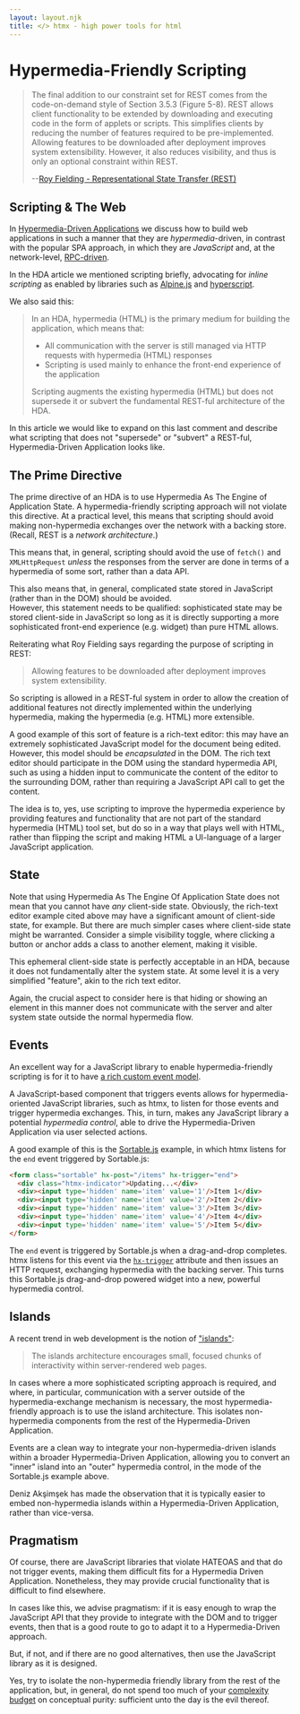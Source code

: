 ```yaml
---
layout: layout.njk
title: </> htmx - high power tools for html
---
```


# Hypermedia-Friendly Scripting

>The final addition to our constraint set for REST comes from the code-on-demand style of Section 3.5.3 (Figure 5-8). 
> REST allows client functionality to be extended by downloading and executing code in the form of applets or scripts. 
> This simplifies clients by reducing the number of features required to be pre-implemented. Allowing features to be 
> downloaded after deployment improves system extensibility. However, it also reduces visibility, and thus is only an
> optional constraint within REST.
>
> \-\-[Roy Fielding - Representational State Transfer (REST)](https://www.ics.uci.edu/~fielding/pubs/dissertation/rest_arch_style.htm#sec_5_1_7)

## Scripting & The Web

In [Hypermedia-Driven Applications](https://htmx.org/essays/hypermedia-driven-applications/) we discuss how to build
web applications in such a manner that they are _hypermedia_-driven, in contrast with the popular SPA approach, in which
they are _JavaScript_ and, at the network-level, [RPC-driven](https://htmx.org/essays/how-did-rest-come-to-mean-the-opposite-of-rest/).

In the HDA article we mentioned scripting briefly, advocating for _inline scripting_ as enabled by libraries such as
[Alpine.js](https://alpinejs.dev/) and [hyperscript](https://hyperscript.org).

We also said this:

> In an HDA, hypermedia (HTML) is the primary medium for building the application, which means that:
>
> * All communication with the server is still managed via HTTP requests with hypermedia (HTML) responses
> * Scripting is used mainly to enhance the front-end experience of the application
>
> Scripting augments the existing hypermedia (HTML) but does not supersede it or subvert the fundamental REST-ful 
> architecture of the HDA.

In this article we would like to expand on this last comment and describe what scripting that does not "supersede" or
"subvert" a REST-ful, Hypermedia-Driven Application looks like.

## The Prime Directive

The prime directive of an HDA is to use Hypermedia As The Engine of Application State.  A hypermedia-friendly scripting approach
will not violate this directive.  At a practical level, this means that scripting should avoid making non-hypermedia
exchanges over the network with a backing store.  (Recall, REST is a _network architecture_.)

This means that, in general, scripting should avoid the use of `fetch()` and `XMLHttpRequest` _unless_ the responses
from the server are done in terms of a hypermedia of some sort, rather than a data API.

This also means that, in general, complicated state stored in JavaScript (rather than in the DOM) should be avoided.  
However, this statement needs to be qualified: sophisticated state may be stored client-side in JavaScript
so long as it is directly supporting a more sophisticated front-end experience (e.g. widget) than pure HTML allows.  

Reiterating what Roy Fielding says regarding the purpose of scripting in REST:

> Allowing features to be downloaded after deployment improves system extensibility.

So scripting is allowed in a REST-ful system in order to allow the creation of additional features not directly implemented
within the underlying hypermedia, making the hypermedia (e.g. HTML) more extensible.

A good example of this sort of feature is a rich-text editor: this may have an extremely sophisticated JavaScript model 
for the document being edited.  However, this model should be _encapsulated_ in the DOM.  The rich text editor should
participate in the DOM using the standard hypermedia API, such as using a hidden input to communicate the content of the
editor to the surrounding DOM, rather than requiring a JavaScript API call to get the content.

The idea is to, yes, use scripting to improve the hypermedia experience by providing features and functionality that are
not part of the standard hypermedia (HTML) tool set, but do so in a way that plays well with HTML, rather than flipping
the script and making HTML a UI-language of a larger JavaScript application.

## State

Note that using Hypermedia As The Engine Of Application State does not mean that you cannot have _any_ client-side state.
Obviously, the rich-text editor example cited above may have a significant amount of client-side state, for example.  But
there are much simpler cases where client-side state might be warranted.  Consider a simple visibility toggle, where
clicking a button or anchor adds a class to another element, making it visible.

This ephemeral client-side state is perfectly acceptable in an HDA, because it does not fundamentally alter the system
state.  At some level it is a very simplified "feature", akin to the rich text editor.

Again, the crucial aspect to consider here is that hiding or showing an element in this manner does not communicate with
the server and alter system state outside the normal hypermedia flow.

## Events

An excellent way for a JavaScript library to enable hypermedia-friendly scripting is for it to have 
[a rich custom event model](https://developer.mozilla.org/en-US/docs/Learn/JavaScript/Building_blocks/Events).

A JavaScript-based component that triggers events allows for hypermedia-oriented JavaScript libraries, such as htmx,
to listen for those events and trigger hypermedia exchanges.  This, in turn, makes any JavaScript library a potential
_hypermedia control_, able to drive the Hypermedia-Driven Application via user selected actions.

A good example of this is the [Sortable.js](https://htmx.org/examples/sortable/) example, in which htmx listens for
the `end` event triggered by Sortable.js:

```html
<form class="sortable" hx-post="/items" hx-trigger="end">
  <div class="htmx-indicator">Updating...</div>
  <div><input type='hidden' name='item' value='1'/>Item 1</div>
  <div><input type='hidden' name='item' value='2'/>Item 2</div>
  <div><input type='hidden' name='item' value='3'/>Item 3</div>
  <div><input type='hidden' name='item' value='4'/>Item 4</div>
  <div><input type='hidden' name='item' value='5'/>Item 5</div>
</form>
```

The `end` event is triggered by Sortable.js when a drag-and-drop completes.  htmx listens for this event via the 
[`hx-trigger`](/attributes/hx-trigger) attribute and then issues an HTTP request, exchanging hypermedia with the backing
server.  This turns this Sortable.js drag-and-drop powered widget into a new, powerful hypermedia control.

## Islands

A recent trend in web development is the notion of ["islands"](https://www.patterns.dev/posts/islands-architecture/):

> The islands architecture encourages small, focused chunks of interactivity within server-rendered web pages.

In cases where a more sophisticated scripting approach is required, and where, in particular, communication with a server
outside of the hypermedia-exchange mechanism is necessary, the most hypermedia-friendly approach is to use the island
architecture.  This isolates non-hypermedia components from the rest of the Hypermedia-Driven Application.

Events are a clean way to integrate your non-hypermedia-driven islands within a broader Hypermedia-Driven Application, 
allowing you to convert an "inner" island into an "outer" hypermedia control, in the mode of the Sortable.js example
above.

Deniz Akşimşek has made the observation that it is typically easier to embed non-hypermedia islands within a 
Hypermedia-Driven Application, rather than vice-versa.

## Pragmatism

Of course, there are JavaScript libraries that violate HATEOAS and that do not trigger events, making them difficult
fits for a Hypermedia Driven Application.  Nonetheless, they may provide crucial functionality that is difficult to
find elsewhere.  

In cases like this, we advise pragmatism: if it is easy enough to wrap the JavaScript API that they
provide to integrate with the DOM and to trigger events, then that is a good route to go to adapt it to a Hypermedia-Driven
approach.  

But, if not, and if there are no good alternatives, then use the JavaScript library as it is designed.

Yes, try to isolate the non-hypermedia friendly library from the rest of the application, but, in general, do not
spend too much of your [complexity budget](https://hyperscript.org/docs/#debugging) on conceptual purity:
sufficient unto the day is the evil thereof.